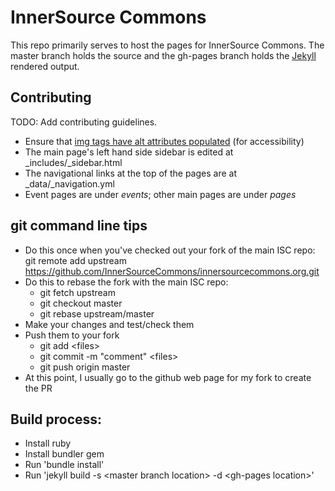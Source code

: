 # InnerSource Commons

This repo primarily serves to host the pages for InnerSource Commons. The master branch holds the source and the gh-pages branch holds the [Jekyll](https://jekyllrb.com/) rendered output.

## Contributing

TODO: Add contributing guidelines.

* Ensure that [img tags have alt attributes populated](http://webaim.org/techniques/alttext/) (for accessibility)
* The main page's left hand side sidebar is edited at \_includes/\_sidebar.html
* The navigational links at the top of the pages are at \_data/\_navigation.yml
* Event pages are under *events*; other main pages are under *pages*

## git command line tips

* Do this once when you've checked out your fork of the main ISC repo: git remote add upstream https://github.com/InnerSourceCommons/innersourcecommons.org.git
* Do this to rebase the fork with the main ISC repo: 
    - git fetch upstream
    - git checkout master
    - git rebase upstream/master
* Make your changes and test/check them
* Push them to your fork
    - git add &lt;files&gt;
    - git commit -m "comment" &lt;files&gt;
    - git push origin master
* At this point, I usually go to the github web page for my fork to create the PR

## Build process:

* Install ruby
* Install bundler gem
* Run 'bundle install'
* Run 'jekyll build -s &lt;master branch location&gt; -d &lt;gh-pages location&gt;'
